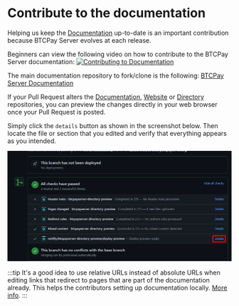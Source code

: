# Contribute to the documentation

Helping us keep the [Documentation](https://github.com/btcpayserver/btcpayserver-doc) up-to-date is an important contribution because BTCPay Server evolves at each release.

Beginners can view the following video on how to contribute to the BTCPay Server documentation:
[![Contributing to Documentation](https://img.youtube.com/vi/bSDROcdSSWw/mqdefault.jpg)](https://www.youtube.com/watch?v=bSDROcdSSWw)

The main documentation repository to fork/clone is the following: [BTCPay Server Documentation](https://github.com/btcpayserver/btcpayserver-doc)

If your Pull Request alters the [Documentation](https://github.com/btcpayserver/btcpayserver-doc/), [Website](https://github.com/btcpayserver/btcpayserver.org/) or [Directory](https://github.com/btcpayserver/directory.btcpayserver.org/) repositories, you can preview the changes directly in your web browser once your Pull Request is posted.

Simply click the `details` button as shown in the screenshot below. Then locate the file or section that you edited and verify that everything appears as you intended.

![NetlifyDeploymentPreview](../img/Contribute/Netlify_preview.png)

:::tip
It's a good idea to use relative URLs instead of absolute URLs when editing links that redirect to pages that are part of the documentation already.
This helps the contributors setting up documentation locally.
[More info](https://v1.vuepress.vuejs.org/guide/markdown.html#internal-links/).
:::
